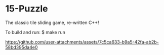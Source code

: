 # 15-Puzzle
The classic tile sliding game, re-written C++!

To build and run:
$ make run

https://github.com/user-attachments/assets/7c5ca633-b9a5-42fa-ab2b-58bd395da4e0
